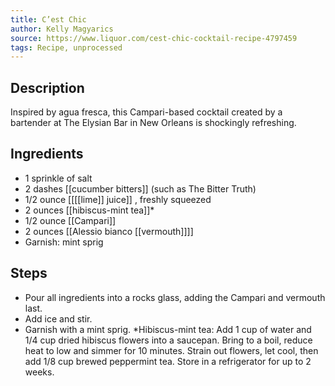 ```yaml
---
title: C’est Chic
author: Kelly Magyarics
source: https://www.liquor.com/cest-chic-cocktail-recipe-4797459
tags: Recipe, unprocessed
---
```

## Description
Inspired by agua fresca, this Campari-based cocktail created by a bartender at The Elysian Bar in New Orleans is shockingly refreshing.
## Ingredients
- 1 sprinkle of salt
- 2 dashes [[cucumber bitters]] (such as The Bitter Truth)
- 1/2 ounce [[[[lime]] juice]] , freshly squeezed
- 2 ounces [[hibiscus-mint tea]]*
- 1/2 ounce [[Campari]] 
- 2 ounces [[Alessio bianco [[vermouth]]]]
- Garnish: mint sprig
## Steps
- Pour all ingredients into a rocks glass, adding the Campari and vermouth last.
- Add ice and stir.
- Garnish with a mint sprig. *Hibiscus-mint tea: Add 1 cup of water and 1/4 cup dried hibiscus flowers into a saucepan. Bring to a boil, reduce heat to low and simmer for 10 minutes. Strain out flowers, let cool, then add 1/8 cup brewed peppermint tea. Store in a refrigerator for up to 2 weeks.
